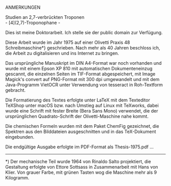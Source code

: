 ANMERKUNGEN

Studien an 2,7-verbrückten Troponen</br>
 \- \[4\](2,7)-Troponophane \-

Dies ist meine Doktorarbeit. Ich stelle sie der public domain zur Verfügung.

Diese Arbeit wurde im Jahr 1975 auf einer Olivetti Praxis 48 Schreibmaschine*}
geschrieben. Nach mehr als 40 Jahren beschloss ich, die Arbeit zu digitalisieren 
und ins Internet zu bringen.

Das ursprüngliche Manuskript im DIN A4-Format war noch vorhanden und
wurde mit einem Epson XP 810 mit automatischen Dokumenteneinzug
gescannt, die einzelnen Seiten im TIF-Format abgespeichert, mit
Image Magick's convert auf PNG-Format mit 300 dpi umgewandelt
und mit dem Java-Programm VietOCR unter Verwendung von tesseract
in Roh-Textform gebracht.

Die Formatierung des Textes erfolgte unter LaTeX mit dem Texteditor
TeXShop unter macOS bzw. nach Umstieg auf Linux mit TeXworks, dabei wurde
eine Schrift mit fester Breite (Bera Sans Mono) verwendet, die der
ursprünglichen Quadrato-Schrift der Olivetti-Maschine nahe kommt.

Die chemischen Formeln wurden mit dem Paket ChemFig gezeichnet, die
Spektren aus den Bilddateien ausgeschnitten und in das TeX-Dokument eingebunden.

Die endgültige Ausgabe erfolgte im PDF-Format als Thesis-1975.pdf ...

***
*) Der mechanische Teil wurde 1964 von Rinaldo Salto projektiert,
   die Gestaltung erfolgte von Ettore Sottsass in Zusammenarbeit
   mit Hans von Klier. Von grauer Farbe, mit grünen Tasten wog die
   Maschine mehr als 9 Kilogramm.

